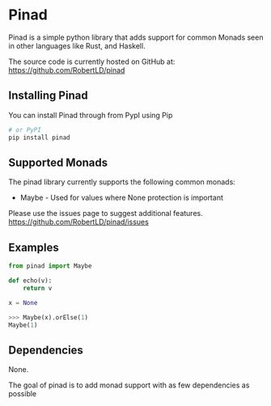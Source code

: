 # Pinad
Pinad is a simple python library that adds support for common Monads seen in other languages like Rust, and Haskell.

The source code is currently hosted on GitHub at:
https://github.com/RobertLD/pinad

## Installing Pinad

You can install Pinad through from PypI using Pip

```sh
# or PyPI
pip install pinad
```

## Supported Monads

The pinad library currently supports the following common monads:

   - Maybe - Used for values where None protection is important

Please use the issues page to suggest additional features.
https://github.com/RobertLD/pinad/issues
## Examples

```python
from pinad import Maybe

def echo(v):
    return v

x = None

>>> Maybe(x).orElse(1)
Maybe(1)

```


## Dependencies
None.

The goal of pinad is to add monad support with as few dependencies as possible
